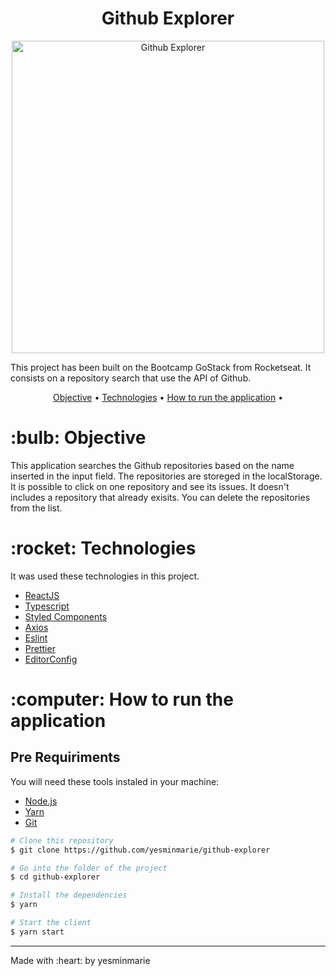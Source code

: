 <h1 align="center">Github Explorer</h1>
<p align="center">
<img src="https://ik.imagekit.io/nplka5fxu0/Github-Explorer_-FlX_-uP0.gif" alt="Github Explorer" width="500px"/>
</p>

<p>This project has been built on the Bootcamp GoStack from Rocketseat. It consists on a repository search that use the API of Github. </p>

<p align="center">
 <a href="#objective">Objective</a> •
 <a href="#technologies">Technologies</a> •
 <a href="#how-to-run">How to run the application</a> •
</p>

<h1 id="objective">:bulb: Objective</h1>
</p>This application searches the Github repositories based on the name inserted in the input field. The repositories are storeged in the localStorage. It is possible to click on one repository and see its issues. It doesn't includes a repository that already exisits. You can delete the repositories from the list.</p>

<h1 id="technologies">:rocket: Technologies</h1>

<p>It was used these technologies in this project.</p>

- [ReactJS](https://reactjs.org/ "ReactJS")
- [Typescript](https://www.typescriptlang.org/ "Typescript")
- [Styled Components](https://styled-components.com/ "Styled Components")
- [Axios](https://github.com/axios/axios "Axios")
- [Eslint](https://eslint.org/ "Eslint")
- [Prettier](https://prettier.io/ "Prettier")
- [EditorConfig](https://editorconfig.org/ "EditorConfig")

<h1 id="how-to-run">:computer: How to run the application</h1>

<h2>Pre Requiriments</h2>

<p>You will need these tools instaled in your machine:</p>

- [Node.js](https://nodejs.org/en/ "Node.js")
- [Yarn](https://yarnpkg.com/ "Yarn")
- [Git](https://git-scm.com/ "Git")

```bash
# Clone this repository
$ git clone https://github.com/yesminmarie/github-explorer

# Go into the folder of the project
$ cd github-explorer

# Install the dependencies
$ yarn

# Start the client
$ yarn start

```
<hr>
Made with :heart: by yesminmarie
